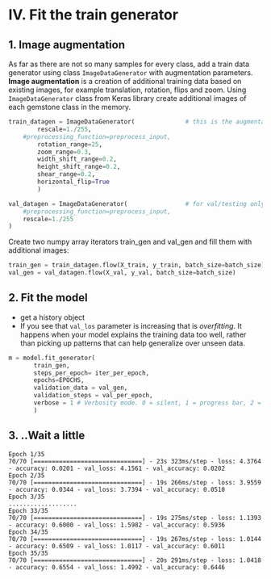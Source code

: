 # IV. Fit the train generator

## 1. Image augmentation

As far as there are not so many samples for every class, add a train data generator using class `ImageDataGenerator` with augmentation parameters. **Image augmentation** is a creation of additional training data based on existing images, for example translation, rotation, flips and zoom. Using `ImageDataGenerator` class from Keras library create additional images of each gemstone class in the memory.

```python
train_datagen = ImageDataGenerator(              # this is the augmentation configuration used for training
        rescale=1./255,
    #preprocessing_function=preprocess_input,
        rotation_range=25,
        zoom_range=0.3,
        width_shift_range=0.2,
        height_shift_range=0.2,
        shear_range=0.2,
        horizontal_flip=True
        )

val_datagen = ImageDataGenerator(                # for val/testing only rescaling function
    #preprocessing_function=preprocess_input,
    rescale=1./255
)
```

Create two numpy array iterators train_gen and val_gen and fill them with additional images:
```python
train_gen = train_datagen.flow(X_train, y_train, batch_size=batch_size)
val_gen = val_datagen.flow(X_val, y_val, batch_size=batch_size)
```

## 2. Fit the model
* get a history object
* If you see that `val_los` parameter is increasing that is *overfitting*. It happens when your model explains the training data too well, rather than picking up patterns that can help generalize over unseen data.
```python
m = model.fit_generator(
       train_gen,
       steps_per_epoch= iter_per_epoch,
       epochs=EPOCHS,
       validation_data = val_gen,
       validation_steps = val_per_epoch,
       verbose = 1 # Verbosity mode. 0 = silent, 1 = progress bar, 2 = one line per epoch.
       )
```

## 3. ..Wait a little
```
Epoch 1/35
70/70 [==============================] - 23s 323ms/step - loss: 4.3764 - accuracy: 0.0201 - val_loss: 4.1561 - val_accuracy: 0.0202
Epoch 2/35
70/70 [==============================] - 19s 266ms/step - loss: 3.9559 - accuracy: 0.0344 - val_loss: 3.7394 - val_accuracy: 0.0510
Epoch 3/35
...................
Epoch 33/35
70/70 [==============================] - 19s 275ms/step - loss: 1.1393 - accuracy: 0.6000 - val_loss: 1.5982 - val_accuracy: 0.5936
Epoch 34/35
70/70 [==============================] - 19s 267ms/step - loss: 1.0144 - accuracy: 0.6509 - val_loss: 1.0117 - val_accuracy: 0.6011
Epoch 35/35
70/70 [==============================] - 20s 291ms/step - loss: 1.0418 - accuracy: 0.6554 - val_loss: 1.4992 - val_accuracy: 0.6446
 ```
```
